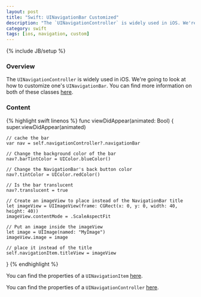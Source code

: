 ```yaml
---
layout: post
title: "Swift: UINavigationBar Customized"
description: "The `UINavigationController` is widely used in iOS. We're going to look at how to customize one's `UINavigationBar`. You can find more information on both of these classes [here](https://developer.apple.com/library/ios/documentation/UIKit/Reference/UINavigationBar_Class/index.html#//apple_ref/occ/cl/UINavigationBar)."
category: swift
tags: [ios, navigation, custom]
---
```

{% include JB/setup %}

<!-- Overview -->
<h3>Overview</h3>

The `UINavigationController` is widely used in iOS. We're going to look at how to customize one's `UINavigationBar`. You can find more information on both of these classes [here](https://developer.apple.com/library/ios/documentation/UIKit/Reference/UINavigationBar_Class/index.html#//apple_ref/occ/cl/UINavigationBar).


<!-- Content -->
<h3>Content</h3>

<!-- Code _______________________________________-->
{% highlight swift linenos %}
func viewDidAppear(animated: Bool) {
    super.viewDidAppear(animated)

    // cache the bar
    var nav = self.navigationController?.navigationBar
    
    // Change the background color of the bar
    nav?.barTintColor = UIColor.blueColor()

    // Change the NavigationBar's back button color
    nav?.tintColor = UIColor.redColor()

    // Is the bar translucent
    nav?.translucent = true

    // Create an imageView to place instead of the NavigationBar title
    let imageView = UIImageView(frame: CGRect(x: 0, y: 0, width: 40, height: 40))
    imageView.contentMode = .ScaleAspectFit

    // Put an image inside the imageView
    let image = UIImage(named: "MyImage")
    imageView.image = image

    // place it instead of the title
    self.navigationItem.titleView = imageView
}
{% endhighlight %}
<!-- /Code ^^^^^^^^^^^^^^^^^^^^^^^^^^^^^^^^^^^^^^-->

You can find the properties of a `UINavigationItem` [here](https://developer.apple.com/library/ios/documentation/UIKit/Reference/UINavigationItem_Class/index.html#//apple_ref/doc/uid/TP40006933-CH3-SW13).

You can find the properties of a `UINavigationController` [here](https://developer.apple.com/library/ios/documentation/UIKit/Reference/UINavigationController_Class/index.html).